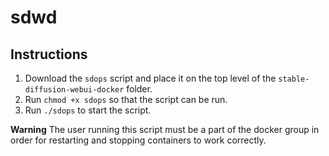 # sdwd

## Instructions

1. Download the `sdops` script and place it on the top level of the `stable-diffusion-webui-docker` folder.
2. Run `chmod +x sdops` so that the script can be run.
3. Run `./sdops` to start the script.

**Warning**
The user running this script must be a part of the docker group in order for restarting and stopping containers to work correctly.
